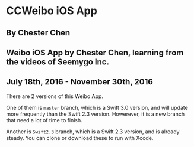# CCWeibo iOS App
## By Chester Chen
## Weibo iOS App by Chester Chen, learning from the videos of Seemygo Inc.
## July 18th, 2016 - November 30th, 2016

There are 2 versions of this Weibo App.

One of them is `master` branch, which is a Swift 3.0 version, and will update more frequently than the Swift 2.3 version. Howerever, it is a new branch that need a lot of time to finish.

Another is `Swift2.3` branch, which is a Swift 2.3 version, and is already steady. You can clone or download these to run with Xcode. 